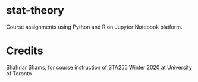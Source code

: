 # stat-theory
Course assignments using Python and R on Jupyter Notebook platform.

# Credits
Shahriar Shams, for course instruction of STA255 Winter 2020 at University of Toronto

